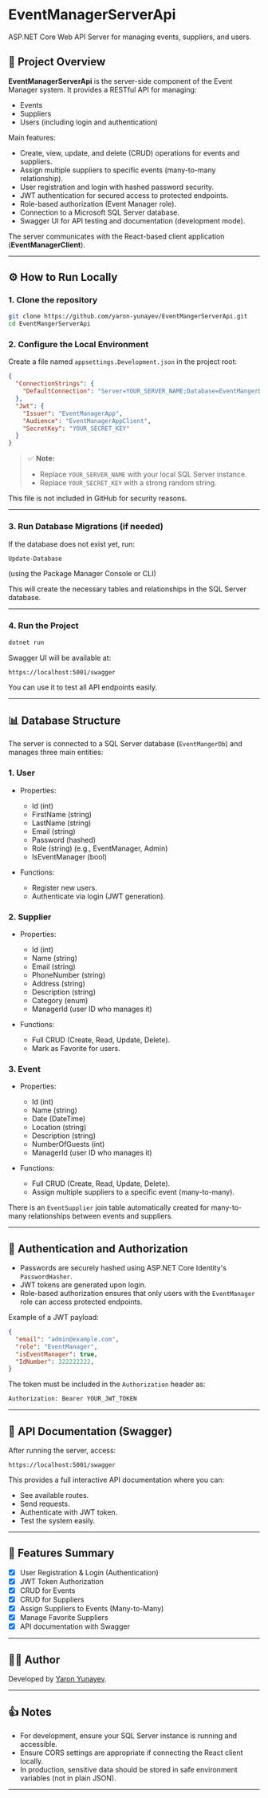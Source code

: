 # EventManagerServerApi

ASP.NET Core Web API Server for managing events, suppliers, and users.

## 🚀 Project Overview

**EventManagerServerApi** is the server-side component of the Event Manager system.
It provides a RESTful API for managing:

- Events
- Suppliers
- Users (including login and authentication)

Main features:
- Create, view, update, and delete (CRUD) operations for events and suppliers.
- Assign multiple suppliers to specific events (many-to-many relationship).
- User registration and login with hashed password security.
- JWT authentication for secured access to protected endpoints.
- Role-based authorization (Event Manager role).
- Connection to a Microsoft SQL Server database.
- Swagger UI for API testing and documentation (development mode).

The server communicates with the React-based client application (**EventManagerClient**).

---

## ⚙️ How to Run Locally

### 1. Clone the repository

```bash
git clone https://github.com/yaron-yunayev/EventMangerServerApi.git
cd EventMangerServerApi
```

### 2. Configure the Local Environment

Create a file named `appsettings.Development.json` in the project root:

```json
{
  "ConnectionStrings": {
    "DefaultConnection": "Server=YOUR_SERVER_NAME;Database=EventMangerDb;Trusted_Connection=True;MultipleActiveResultSets=true;"
  },
  "Jwt": {
    "Issuer": "EventManagerApp",
    "Audience": "EventManagerAppClient",
    "SecretKey": "YOUR_SECRET_KEY"
  }
}
```

> ✅ **Note:**
> - Replace `YOUR_SERVER_NAME` with your local SQL Server instance.
> - Replace `YOUR_SECRET_KEY` with a strong random string.

This file is not included in GitHub for security reasons.

---

### 3. Run Database Migrations (if needed)

If the database does not exist yet, run:

```bash
Update-Database
```

(using the Package Manager Console or CLI)

This will create the necessary tables and relationships in the SQL Server database.

---

### 4. Run the Project

```bash
dotnet run
```

Swagger UI will be available at:

```
https://localhost:5001/swagger
```

You can use it to test all API endpoints easily.

---

## 📊 Database Structure

The server is connected to a SQL Server database (`EventMangerDb`) and manages three main entities:

### 1. **User**

- Properties:
  - Id (int)
  - FirstName (string)
  - LastName (string)
  - Email (string)
  - Password (hashed)
  - Role (string) (e.g., EventManager, Admin)
  - IsEventManager (bool)

- Functions:
  - Register new users.
  - Authenticate via login (JWT generation).

### 2. **Supplier**

- Properties:
  - Id (int)
  - Name (string)
  - Email (string)
  - PhoneNumber (string)
  - Address (string)
  - Description (string)
  - Category (enum)
  - ManagerId (user ID who manages it)

- Functions:
  - Full CRUD (Create, Read, Update, Delete).
  - Mark as Favorite for users.

### 3. **Event**

- Properties:
  - Id (int)
  - Name (string)
  - Date (DateTime)
  - Location (string)
  - Description (string)
  - NumberOfGuests (int)
  - ManagerId (user ID who manages it)

- Functions:
  - Full CRUD (Create, Read, Update, Delete).
  - Assign multiple suppliers to a specific event (many-to-many).

There is an `EventSupplier` join table automatically created for many-to-many relationships between events and suppliers.

---

## 🔐 Authentication and Authorization

- Passwords are securely hashed using ASP.NET Core Identity's `PasswordHasher`.
- JWT tokens are generated upon login.
- Role-based authorization ensures that only users with the `EventManager` role can access protected endpoints.

Example of a JWT payload:
```json
{
  "email": "admin@example.com",
  "role": "EventManager",
  "isEventManager": true,
  "IdNumber": 322222222,
}
```

The token must be included in the `Authorization` header as:

```bash
Authorization: Bearer YOUR_JWT_TOKEN
```

---

## 📕 API Documentation (Swagger)

After running the server, access:

```
https://localhost:5001/swagger
```

This provides a full interactive API documentation where you can:
- See available routes.
- Send requests.
- Authenticate with JWT token.
- Test the system easily.

---

## 🌟 Features Summary

- [x] User Registration & Login (Authentication)
- [x] JWT Token Authorization
- [x] CRUD for Events
- [x] CRUD for Suppliers
- [x] Assign Suppliers to Events (Many-to-Many)
- [x] Manage Favorite Suppliers
- [x] API documentation with Swagger

---

## 👩‍💻 Author

Developed by [Yaron Yunayev](https://github.com/yaron-yunayev).

---

## 👍 Notes

- For development, ensure your SQL Server instance is running and accessible.
- Ensure CORS settings are appropriate if connecting the React client locally.
- In production, sensitive data should be stored in safe environment variables (not in plain JSON).

---

